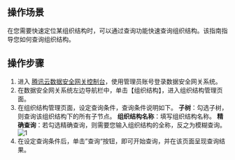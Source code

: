 ## 操作场景

在您需要快速定位某组织结构时，可以通过查询功能快速查询组织结构。该指南指导您如何查询组织结构。


## 操作步骤
1. 进入 [腾讯云数据安全网关控制台](https://console.cloud.tencent.com/dasb)，使用管理员账号登录数据安全网关系统。
2. 在数据安全网关系统左边导航栏中，单击【组织结构】，进入组织结构管理页面。
3. 在组织结构管理页面，设定查询条件，查询条件说明如下。
  **子树**：勾选子树，则查询该组织结构下的所有子节点。
  **组织结构名称**：填写组织结构名称。
  **精确查询**：若勾选精确查询，则需要您输入组织结构的全称，反之为模糊查询。
    ![1](https://main.qcloudimg.com/raw/6f51e4002687f25c87b9b4451e4a1efc.png)
4. 在设定查询条件后，单击”查询“按钮，即可开始查询，并在该页面呈现查询结果。
